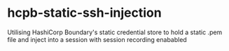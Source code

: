 # hcpb-static-ssh-injection
Utilising HashiCorp Boundary's static credential store to hold a static .pem file and inject into a session with session recording enababled
